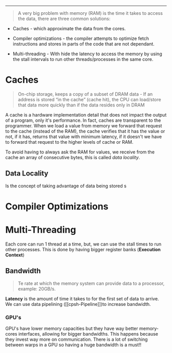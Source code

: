 ***
> A very big problem with memory (RAM) is the time it takes to access the data, there are three common solutions:

- Caches - which approximate the data from the cores.

- Compiler optimizations - the compiler attempts to optimize fetch instructions and stores in parts of the code that are not dependant.

- Multi-threading - With hide the latency to access the memory by using the stall intervals to run other threads/processes in the same core.

# Caches

> On-chip storage, keeps a copy of a subset of DRAM data - If an address is stored “in the cache” (cache hit), the CPU can load/store that data more quickly than if the data resides only in DRAM

A cache is a hardware implementation detail that does not impact the output of a program, only it's performance. In fact, caches are transparent to the programmer.
When we load a value from memory we forward that request to the cache (instead of the RAM), the cache verifies that it has the value or not, if it has, returns that value with minimum latency, if it doesn't we have to forward that request to the higher levels of cache or RAM. 

To avoid having to always ask the RAM for values, we receive from the cache an array of consecutive bytes, this is called *data locality*.
## Data Locality

Is the concept of taking advantage of data being stored s
# Compiler Optimizations

# Multi-Threading

Each core can run 1 thread at a time, but, we can use the stall times to run other processes. This is done by having bigger register banks (**Execution Context**)

## Bandwidth

> Te rate at which the memory system can provide data to a processor, example: 20GB/s.

**Latency** is the amount of time it takes to for the first set of data to arrive.
We can use data pipelining ([[cpsh-Pipeline]])to increase bandwidth.

### GPU's
GPU's have lower memory capacities but they have way better memory-cores interfaces, allowing for bigger bandwidths. This happens because they invest way more on communication.
There is a lot of switching between warps in a GPU so having a huge bandwidth is a must!!